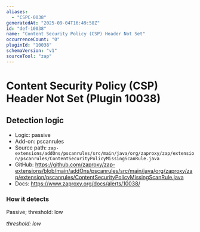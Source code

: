 ```yaml
---
aliases:
  - "CSPC-0038"
generatedAt: "2025-09-04T16:49:58Z"
id: "def-10038"
name: "Content Security Policy (CSP) Header Not Set"
occurrenceCount: "0"
pluginId: "10038"
schemaVersion: "v1"
sourceTool: "zap"
---
```


# Content Security Policy (CSP) Header Not Set (Plugin 10038)

## Detection logic

- Logic: passive
- Add-on: pscanrules
- Source path: `zap-extensions/addOns/pscanrules/src/main/java/org/zaproxy/zap/extension/pscanrules/ContentSecurityPolicyMissingScanRule.java`
- GitHub: https://github.com/zaproxy/zap-extensions/blob/main/addOns/pscanrules/src/main/java/org/zaproxy/zap/extension/pscanrules/ContentSecurityPolicyMissingScanRule.java
- Docs: https://www.zaproxy.org/docs/alerts/10038/

### How it detects

Passive; threshold: low

_threshold: low_

